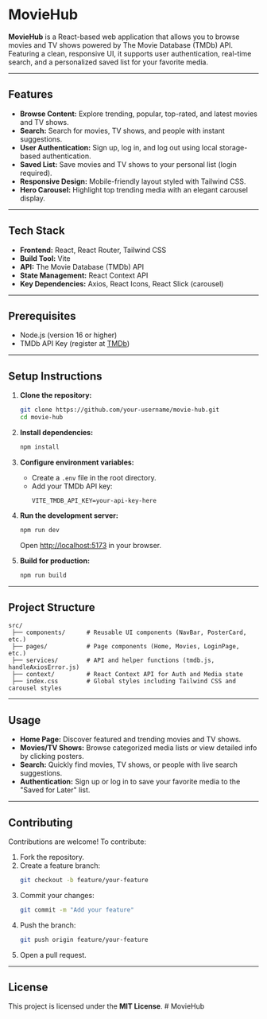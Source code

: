 # MovieHub

**MovieHub** is a React-based web application that allows you to browse movies and TV shows powered by The Movie Database (TMDb) API. Featuring a clean, responsive UI, it supports user authentication, real-time search, and a personalized saved list for your favorite media.

---

## Features

- **Browse Content:** Explore trending, popular, top-rated, and latest movies and TV shows.
- **Search:** Search for movies, TV shows, and people with instant suggestions.
- **User Authentication:** Sign up, log in, and log out using local storage-based authentication.
- **Saved List:** Save movies and TV shows to your personal list (login required).
- **Responsive Design:** Mobile-friendly layout styled with Tailwind CSS.
- **Hero Carousel:** Highlight top trending media with an elegant carousel display.

---

## Tech Stack

- **Frontend:** React, React Router, Tailwind CSS
- **Build Tool:** Vite
- **API:** The Movie Database (TMDb) API
- **State Management:** React Context API
- **Key Dependencies:** Axios, React Icons, React Slick (carousel)

---

## Prerequisites

- Node.js (version 16 or higher)
- TMDb API Key (register at [TMDb](https://www.themoviedb.org))

---

## Setup Instructions

1. **Clone the repository:**

   ```bash
   git clone https://github.com/your-username/movie-hub.git
   cd movie-hub
   ```

2. **Install dependencies:**

   ```bash
   npm install
   ```

3. **Configure environment variables:**

   - Create a `.env` file in the root directory.
   - Add your TMDb API key:
     ```
     VITE_TMDB_API_KEY=your-api-key-here
     ```

4. **Run the development server:**

   ```bash
   npm run dev
   ```

   Open [http://localhost:5173](http://localhost:5173) in your browser.

5. **Build for production:**
   ```bash
   npm run build
   ```

---

## Project Structure

```
src/
 ├── components/      # Reusable UI components (NavBar, PosterCard, etc.)
 ├── pages/           # Page components (Home, Movies, LoginPage, etc.)
 ├── services/        # API and helper functions (tmdb.js, handleAxiosError.js)
 ├── context/         # React Context API for Auth and Media state
 ├── index.css        # Global styles including Tailwind CSS and carousel styles
```

---

## Usage

- **Home Page:** Discover featured and trending movies and TV shows.
- **Movies/TV Shows:** Browse categorized media lists or view detailed info by clicking posters.
- **Search:** Quickly find movies, TV shows, or people with live search suggestions.
- **Authentication:** Sign up or log in to save your favorite media to the "Saved for Later" list.

---

## Contributing

Contributions are welcome! To contribute:

1. Fork the repository.
2. Create a feature branch:
   ```bash
   git checkout -b feature/your-feature
   ```
3. Commit your changes:
   ```bash
   git commit -m "Add your feature"
   ```
4. Push the branch:
   ```bash
   git push origin feature/your-feature
   ```
5. Open a pull request.

---

## License

This project is licensed under the **MIT License**.
#   M o v i e H u b 
 
 
